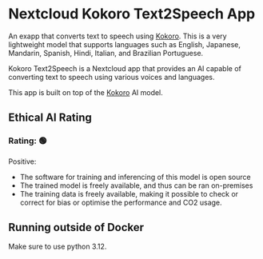 # Nextcloud Kokoro Text2Speech App

An exapp that converts text to speech using [Kokoro](https://github.com/hexgrad/kokoro).
This is a very lightweight model that supports languages such as English, Japanese, Mandarin, Spanish, Hindi, Italian,
and Brazilian Portuguese.

Kokoro Text2Speech is a Nextcloud app that provides an AI capable of converting text to speech using various voices and
languages.

This app is built on top of the [Kokoro](https://github.com/hexgrad/kokoro) AI model.

## Ethical AI Rating

### Rating: 🟢

Positive:

* The software for training and inferencing of this model is open source
* The trained model is freely available, and thus can be ran on-premises
* The training data is freely available, making it possible to check or correct for bias or optimise the performance and
  CO2 usage.

## Running outside of Docker

Make sure to use python 3.12.

